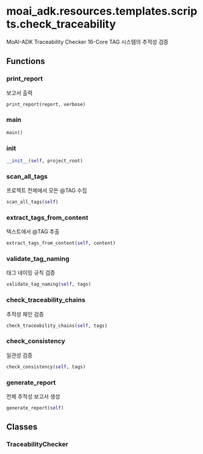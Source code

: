 # moai_adk.resources.templates.scripts.check_traceability

MoAI-ADK Traceability Checker
16-Core TAG 시스템의 추적성 검증

## Functions

### print_report

보고서 출력

```python
print_report(report, verbose)
```

### main

```python
main()
```

### __init__

```python
__init__(self, project_root)
```

### scan_all_tags

프로젝트 전체에서 모든 @TAG 수집

```python
scan_all_tags(self)
```

### extract_tags_from_content

텍스트에서 @TAG 추출

```python
extract_tags_from_content(self, content)
```

### validate_tag_naming

태그 네이밍 규칙 검증

```python
validate_tag_naming(self, tags)
```

### check_traceability_chains

추적성 체인 검증

```python
check_traceability_chains(self, tags)
```

### check_consistency

일관성 검증

```python
check_consistency(self, tags)
```

### generate_report

전체 추적성 보고서 생성

```python
generate_report(self)
```

## Classes

### TraceabilityChecker
